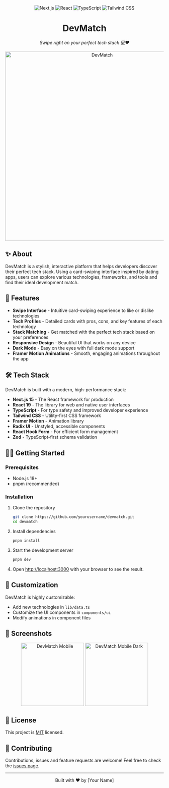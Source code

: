 <!-- DevMatch -->
<div align="center">
  <img src="https://img.shields.io/badge/Next.js-15.3.0-black?style=for-the-badge&logo=next.js" alt="Next.js" />
  <img src="https://img.shields.io/badge/React-19.0.0-61DAFB?style=for-the-badge&logo=react" alt="React" />
  <img src="https://img.shields.io/badge/TypeScript-5-3178C6?style=for-the-badge&logo=typescript" alt="TypeScript" />
  <img src="https://img.shields.io/badge/Tailwind_CSS-4-06B6D4?style=for-the-badge&logo=tailwindcss" alt="Tailwind CSS" />
</div>

<div align="center">
  <h1>DevMatch</h1>
  <p><i>Swipe right on your perfect tech stack 💻❤️</i></p>
</div>

<p align="center">
  <img src="https://source.unsplash.com/nXt5HtLmlgE/800x400" alt="DevMatch" width="600" />
</p>

## ✨ About

DevMatch is a stylish, interactive platform that helps developers discover their perfect tech stack. Using a card-swiping interface inspired by dating apps, users can explore various technologies, frameworks, and tools and find their ideal development match.

## 🚀 Features

- **Swipe Interface** - Intuitive card-swiping experience to like or dislike technologies
- **Tech Profiles** - Detailed cards with pros, cons, and key features of each technology
- **Stack Matching** - Get matched with the perfect tech stack based on your preferences
- **Responsive Design** - Beautiful UI that works on any device
- **Dark Mode** - Easy on the eyes with full dark mode support
- **Framer Motion Animations** - Smooth, engaging animations throughout the app

## 🛠 Tech Stack

DevMatch is built with a modern, high-performance stack:

- **Next.js 15** - The React framework for production
- **React 19** - The library for web and native user interfaces
- **TypeScript** - For type safety and improved developer experience
- **Tailwind CSS** - Utility-first CSS framework
- **Framer Motion** - Animation library
- **Radix UI** - Unstyled, accessible components
- **React Hook Form** - For efficient form management
- **Zod** - TypeScript-first schema validation

## 🏃‍♂️ Getting Started

### Prerequisites

- Node.js 18+
- pnpm (recommended)

### Installation

1. Clone the repository

   ```bash
   git clone https://github.com/yourusername/devmatch.git
   cd devmatch
   ```

2. Install dependencies

   ```bash
   pnpm install
   ```

3. Start the development server

   ```bash
   pnpm dev
   ```

4. Open [http://localhost:3000](http://localhost:3000) with your browser to see the result.

## 🎨 Customization

DevMatch is highly customizable:

- Add new technologies in `lib/data.ts`
- Customize the UI components in `components/ui`
- Modify animations in component files

## 📱 Screenshots

<div align="center">
  <img src="https://source.unsplash.com/WkfDrhxDMC8/400x800" alt="DevMatch Mobile" width="200" />
  <img src="https://source.unsplash.com/m_HRfLhgABo/400x800" alt="DevMatch Mobile Dark" width="200" />
</div>

## 📝 License

This project is [MIT](https://choosealicense.com/licenses/mit/) licensed.

## 🤝 Contributing

Contributions, issues and feature requests are welcome! Feel free to check the [issues page](https://github.com/yourusername/devmatch/issues).

---

<div align="center">
  <p>Built with ❤️ by [Your Name]</p>
</div>
